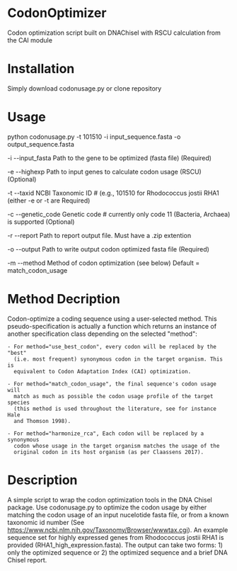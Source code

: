 # CodonOptimizer
Codon optimization script built on DNAChisel with RSCU calculation from the CAI module

# Installation
Simply download codonusage.py or clone repository

# Usage
python codonusage.py -t 101510 -i input_sequence.fasta -o output_sequence.fasta
  
-i  --input_fasta  Path to the gene to be optimized (fasta file) (Required)

-e  --highexp  Path to input genes to calculate codon usage (RSCU) (Optional)

-t  --taxid  NCBI Taxonomic ID # (e.g., 101510 for Rhodococcus jostii RHA1 (either -e or -t are Required)

-c  --genetic_code  Genetic code # currently only code 11 (Bacteria, Archaea) is supported (Optional)

-r  --report  Path to report output file. Must have a .zip extention

-o  --output  Path to write output codon optimized fasta file (Required)

-m  --method  Method of codon optimization (see below) Default = match_codon_usage

  
# Method Decription
Codon-optimize a coding sequence using a user-selected method. This pseudo-specification is actually a function which returns an instance of another specification class depending on the selected "method":

    - For method="use_best_codon", every codon will be replaced by the "best"
      (i.e. most frequent) synonymous codon in the target organism. This is
      equivalent to Codon Adaptation Index (CAI) optimization.
      
    - For method="match_codon_usage", the final sequence's codon usage will
      match as much as possible the codon usage profile of the target species
      (this method is used throughout the literature, see for instance Hale
      and Thomson 1998).
      
    - For method="harmonize_rca", Each codon will be replaced by a synonymous
      codon whose usage in the target organism matches the usage of the
      original codon in its host organism (as per Claassens 2017).
      
# Description
A simple script to wrap the codon optimization tools in the DNA Chisel package. Use codonusage.py to optimize the codon usage by either matching the codon usage of an input nucelotide fasta file, or from a known taxonomic id number (See https://www.ncbi.nlm.nih.gov/Taxonomy/Browser/wwwtax.cgi). An example sequence set for highly expressed genes from Rhodococcus jostii RHA1 is provided (RHA1_high_expression.fasta). The output can take two forms: 1) only the optimized sequence or 2) the optimized sequence and a brief DNA Chisel report. 
